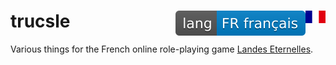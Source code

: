 # trucsle [<img src="flag-fr.svg" width="32" height="20" align="right"><img src="lang-fr.svg" align="right">](README.fr.md)

Various things for the French online role-playing game [Landes Eternelles](http://www.landes-eternelles.com/).
